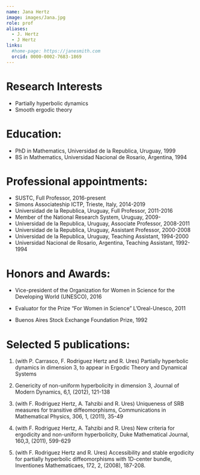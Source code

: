 ```yaml
---
name: Jana Hertz
image: images/Jana.jpg
role: prof
aliases:
  - J. Hertz
  - J Hertz
links:
  #home-page: https://janesmith.com
  orcid: 0000-0002-7683-1869
---
```


# Research Interests

- Partially hyperbolic dynamics
- Smooth ergodic theory

# Education:

- PhD in Mathematics, Universidad de la Republica, Uruguay, 1999
- BS in Mathematics, Universidad Nacional de Rosario, Argentina, 1994


# Professional appointments:

- SUSTC, Full Professor,  2016-present
- Simons Associateship ICTP, Trieste, Italy, 2014-2019
- Universidad de la Republica, Uruguay, Full Professor, 2011-2016
- Member of the National Research System, Uruguay, 2009-
- Universidad de la Republica, Uruguay, Associate Professor, 2008-2011
- Universidad de la Republica, Uruguay, Assistant Professor, 2000-2008
- Universidad de la Republica, Uruguay, Teaching Assistant, 1994-2000
- Universidad Nacional de Rosario, Argentina, Teaching Assistant, 1992-1994

# Honors and Awards:

- Vice-president of the Organization for Women in Science for the Developing World (UNESCO), 2016

- Evaluator for the Prize “For Women in Science” L’Oreal-Unesco, 2011

- Buenos Aires Stock Exchange Foundation Prize, 1992

# Selected 5 publications:

1. (with P. Carrasco, F. Rodriguez Hertz and R. Ures) Partially hyperbolic dynamics in dimension 3, to appear in Ergodic Theory and Dynamical Systems

2. Genericity of non-uniform hyperbolicity in dimension 3, Journal of Modern Dynamics, 6,1, (2012), 121-138

3. (with F. Rodriguez Hertz, A. Tahzibi and R. Ures) Uniqueness of SRB measures for transitive diffeomorphisms, Communications in Mathematical Physics, 306, 1, (2011), 35-49

4. (with F. Rodriguez Hertz, A. Tahzibi and R. Ures) New criteria for ergodicity and non-uniform hyperbolicity, Duke Mathematical Journal, 160,3, (2011), 599-629

5. (with F. Rodriguez Hertz and R. Ures) Accessibility and stable ergodicity for partially hyperbolic diffeomorphisms with 1D-center bundle, Inventiones Mathematicaes, 172, 2, (2008), 187-208.
